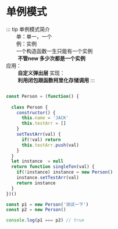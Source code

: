 # 单例模式

::: tip
  单例模式简介  
    &emsp;&emsp;单：单一，一个  
    &emsp;&emsp;例：实例  
    &emsp;&emsp;一个构造函数一生只能有一个实例  
    &emsp;&emsp; **不管new 多少次都是一个实例**   
  应用：  
    &emsp;&emsp; **自定义弹出层**
  实现：  
    &emsp;&emsp; **利用闭包跟函数柯里化存储调用**
:::


``` javascript

const Person = (function() {
  
  class Person {
    constructor() {
      this.name = 'JACK'
      this.testArr = []
    }
    setTestArr(val) {
      if(!val) return
      this.testArr.push(val)
    }
  }
  let instance  = null
  return function singleTon(val) {
    if(!instance) instance = new Person()
    instance.setTestArr(val)
    return instance
  }
})()

const p1 = new Person('测试一下')
const p2 = new Person()

console.log(p1 === p2) // true

```
